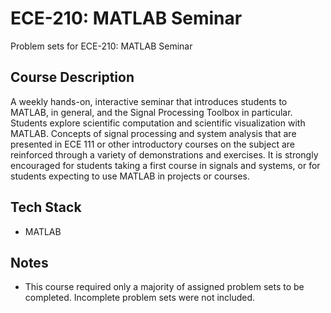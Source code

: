 # ECE-210: MATLAB Seminar


Problem sets for ECE-210: MATLAB Seminar


## Course Description
A weekly hands-on, interactive seminar that introduces students to MATLAB, in general, and the Signal Processing Toolbox in particular. Students explore scientific computation and scientific visualization with MATLAB. Concepts of signal processing and system analysis that are presented in ECE 111 or other introductory courses on the subject are reinforced through a variety of demonstrations and exercises. It is strongly encouraged for students taking a first course in signals and systems, or for students expecting to use MATLAB in projects or courses.

## Tech Stack

* MATLAB

## Notes
- This course required only a majority of assigned problem sets to be completed. Incomplete problem sets were not included.
